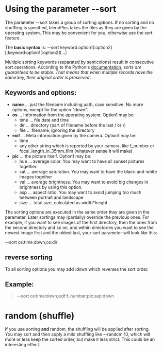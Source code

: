 # Using the parameter --sort

The parameter --sort takes a group of sorting options. 
If no sorting and no shuffling is specified, blendPics takes the files as they are given by the operating system. 
This may be convenient for you, otherwise use the sort feature. 

The **basic syntax** is: --sort keyword:option1[:option2][;keyword:option1[:option2][...]

Multiple sorting keywords (separated by semicolons) result in consecutive sort operations. According to the Python's [documentation](https://docs.python.org/3/howto/sorting.html#sort-stability-and-complex-sorts), *sorts are guaranteed to be stable. That means that when multiple records have the same key, their original order is preserved*. 

## Keywords and options: 
* **name**
   ... just the filename including path, case sensitive. No more options, except for the option "down".  
* **os** ... Information from the operating system. Option1 may be:
  * time ... file date and time
  * dir ... directory (part of filename before the last / or \\)
  * file ... filename, ignoring the directory 
* **exif** ... Meta information given by the camera. Option1 may be: 
  * time
  * any other string which is reported by your camera, like f_number or focal_length_in_35mm_film (whatever sense it will make)
* **pic** ... the picture itself. Option1 may be:
  * hue ... average color. You may want to have all sunset pictures together.
  * sat ... average saturation. You may want to have the black-and-white images together
  * val ... average brightness. You may want to avoid big changes in brightness by using this option.
  * asp ... aspect ratio. You may want to avoid jumping too much between portrait and landscape
  * size ... total size, calculated as width*height 

The sorting options are executed in the same order they are given in the parameter. Later sortings may (partially) override the previous ones. For example, if you want to see images of the first directory, then the ones from the second directory and so on, and within directories you want to see the newest image first and the oldest last, your sort parameter will look like this: 

--sort os:time:down;os:dir

## reverse sorting
To all sorting options you may add :down which reverses the sort order.

## Example: 
> --sort os:time:down;exif:f_number;pic:asp:down

# random (shuffle)
If you use sorting **and** random, the shuffling will be applied after sorting. You may sort and then apply a mild shuffling like --random 10, which will more or less keep the sorted order, but make it less strict. This could be an interesting effect.  
